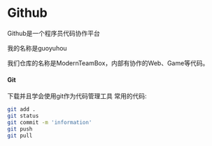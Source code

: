 # Github

Github是一个程序员代码协作平台

我的名称是guoyuhou

我们仓库的名称是ModernTeamBox，内部有协作的Web、Game等代码。

#### Git
下载并且学会使用git作为代码管理工具
常用的代码:
```bash
git add .
git status
git commit -m 'information'
git push 
git pull 
```